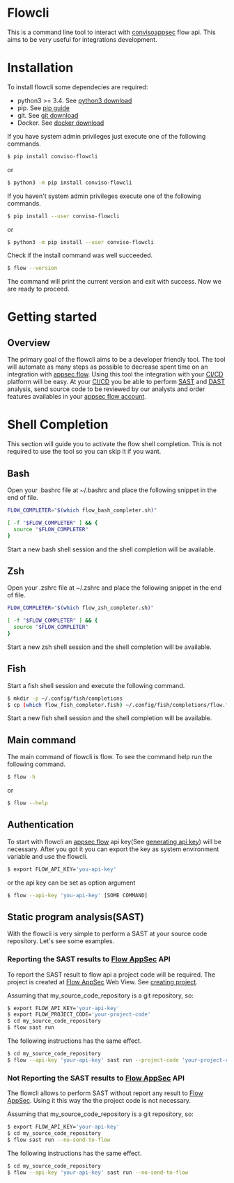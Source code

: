 # Flowcli

This is a command line tool to interact with [convisoappsec] flow api. This aims to be very useful for integrations development.

# Installation
To install flowcli some dependecies are required:
* python3 >= 3.4. See [python3 download]
* pip. See [pip guide]
* git. See [git download]
* Docker. See [docker download]

If you have system admin privileges just execute one of the following commands.
```sh
$ pip install conviso-flowcli
```
or
```sh
$ python3 -m pip install conviso-flowcli
```
If you haven't system admin privileges execute one of the following commands.
```sh
$ pip install --user conviso-flowcli
```
or
```sh
$ python3 -m pip install --user conviso-flowcli
```
Check if the install command was well succeeded.
```sh
$ flow --version
```
The command will print the current version and exit with success. Now we are ready to proceed.

# Getting started
## Overview
The primary goal of the flowcli aims to be a developer friendly tool. The tool will automate as many steps as possible to decrease spent time on an integration with [appsec flow]. Using this tool the integration with your [CI/CD] platform will be easy. At your [CI/CD] you be able to perform [SAST] and [DAST] analysis, send source code to be reviewed by our analysts and order features availables in your [appsec flow account].

# Shell Completion
This section will guide you to activate the flow shell completion. This is not required to use the tool so you can skip it if you want. 

## Bash
Open your .bashrc file at ~/.bashrc and place the following snippet in the end of file.
```sh
FLOW_COMPLETER="$(which flow_bash_completer.sh)"

[ -f "$FLOW_COMPLETER" ] && {
  source "$FLOW_COMPLETER"
}
```
Start a new bash shell session and the shell completion will be available.

## Zsh
Open your .zshrc file at ~/.zshrc and place the following snippet in the end of file.
```sh
FLOW_COMPLETER="$(which flow_zsh_completer.sh)"

[ -f "$FLOW_COMPLETER" ] && {
  source "$FLOW_COMPLETER"
}
```
Start a new zsh shell session and the shell completion will be available.

## Fish
Start a fish shell session and execute the following command.
```sh
$ mkdir -p ~/.config/fish/completions
$ cp (which flow_fish_completer.fish) ~/.config/fish/completions/flow.fish
```
Start a new fish shell session and the shell completion will be available.

## Main command
The main command of flowcli is flow. To see the command help run the following command.
```sh
$ flow -h
```
or
```sh
$ flow --help
```
## Authentication
To start with flowcli an [appsec flow] api key(See [generating api key]) will be necessary. After you got it you can export the key as system environment variable
and use the flowcli.

```sh
$ export FLOW_API_KEY='you-api-key'
```
or the api key can be set as option argument
```sh
$ flow --api-key 'you-api-key' [SOME COMMAND]
```

## Static program analysis(SAST)
With the flowcli is very simple to perform a SAST at your source code repository. Let's see some examples.

### Reporting the SAST results to [Flow AppSec] API

To report the SAST result to flow api a project code will be required. The project is created at [Flow AppSec] Web View. See [creating project].

Assuming that my_source_code_repository is a git repository, so:

```sh
$ export FLOW_API_KEY='your-api-key'
$ export FLOW_PROJECT_CODE='your-project-code'
$ cd my_source_code_repository
$ flow sast run
```

The following instructions has the same effect.

```sh
$ cd my_source_code_repository
$ flow --api-key 'your-api-key' sast run --project-code 'your-project-code'
```

### __Not__ Reporting the SAST results to [Flow AppSec] API

The flowcli allows to perform SAST without report any result to [Flow AppSec]. Using it this way the the
project code is not necessary.

Assuming that my_source_code_repository is a git repository, so:

```sh
$ export FLOW_API_KEY='your-api-key'
$ cd my_source_code_repository
$ flow sast run --no-send-to-flow
```

The following instructions has the same effect.

```sh
$ cd my_source_code_repository
$ flow --api-key 'your-api-key' sast run --no-send-to-flow
```

[python3 download]: <https://www.python.org/downloads/>
[git download]: <https://git-scm.com/downloads>
[pip guide]: <https://packaging.python.org/tutorials/installing-packages/#installing-from-pypi>
[docker download]: <https://docs.docker.com/engine/install/>
[bash]: <https://www.gnu.org/software/bash/>
[zsh]: <https://www.zsh.org/>
[fish]: <https://fishshell.com/>
[convisoappsec]: <https://convisoappsec.com/>
[generating api key]: <https://appsecflow.helpy.io/>
[generating project code]: <https://appsecflow.helpy.io/>
[appsec flow]: <https://appsecflow.helpy.io/>
[CI/CD]: <https://en.wikipedia.org/wiki/CI/CD>
[SAST]: <https://blog.convisoappsec.com/en/code-review-and-sast-whats-the-difference/>
[DAST]: <https://blog.convisoappsec.com/en/code-review-and-sast-whats-the-difference/>
[creating project]: <https://appsecflow.helpy.io/>
[appsec flow account]: <https://appsecflow.helpy.io/>
[Flow AppSec]: <https://app.conviso.com.br/>